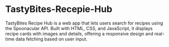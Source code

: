 # TastyBites-Recepie-Hub
TastyBites Recipe Hub is a web app that lets users search for recipes using the Spoonacular API. Built with HTML, CSS, and JavaScript, it displays recipe cards with images and details, offering a responsive design and real-time data fetching based on user input.

